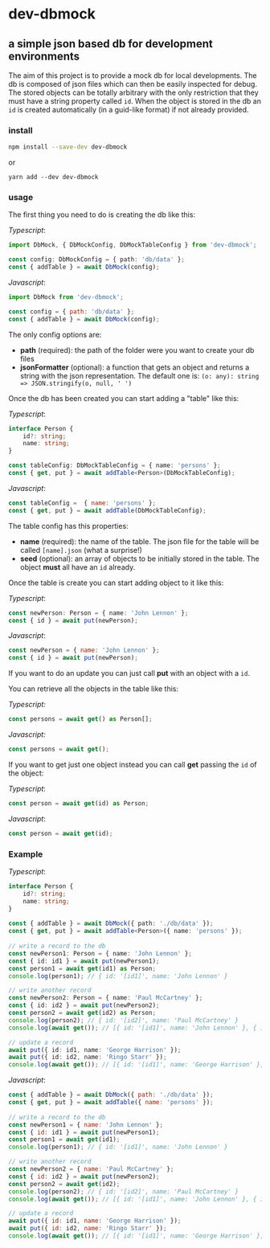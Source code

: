 # dev-dbmock

## a simple json based db for development environments

The aim of this project is to provide a mock db for local developments.
The db is composed of json files which can then be easily inspected for debug.
The stored objects can be totally arbitrary with the only restriction that they must have a string property called `id`.
When the object is stored in the db an `id` is created automatically (in a guid-like format) if not already provided.

### install

```sh
npm install --save-dev dev-dbmock
```
or
```
yarn add --dev dev-dbmock
```

### usage

The first thing you need to do is creating the db like this:

*Typescript*:
```ts
import DbMock, { DbMockConfig, DbMockTableConfig } from 'dev-dbmock';

const config: DbMockConfig = { path: 'db/data' };
const { addTable } = await DbMock(config);
```

*Javascript*:
```js
import DbMock from 'dev-dbmock';

const config = { path: 'db/data' };
const { addTable } = await DbMock(config);
```

The only config options are:
- **path** (required): the path of the folder were you want to create your db files
- **jsonFormatter** (optional): a function that gets an object and returns a string with the json representation. The default one is: `(o: any): string => JSON.stringify(o, null, ' ')`

Once the db has been created you can start adding a "table" like this:

*Typescript*:
```ts
interface Person {
    id?: string;
    name: string;
}

const tableConfig: DbMockTableConfig = { name: 'persons' };
const { get, put } = await addTable<Person>(DbMockTableConfig);
```

*Javascript*:
```js
const tableConfig =  { name: 'persons' };
const { get, put } = await addTable(DbMockTableConfig);
```

The table config has this properties:
- **name** (required): the name of the table. The json file for the table will be called `[name].json` (what a surprise!)
- **seed** (optional): an array of objects to be initially stored in the table. The object **must** all have an `id` already.

Once the table is create you can start adding object to it like this:

*Typescript*:
```ts
const newPerson: Person = { name: 'John Lennon' };
const { id } = await put(newPerson);
```

*Javascript*:
```js
const newPerson = { name: 'John Lennon' };
const { id } = await put(newPerson); 
```

If you want to do an update you can just call **put** with an object with a `id`.

You can retrieve all the objects in the table like this:

*Typescript:*
```ts
const persons = await get() as Person[];
```

*Javascript:*
```js
const persons = await get();
```

If you want to get just one object instead you can call **get** passing the `id` of the object:

*Typescript*:
```ts
const person = await get(id) as Person;
```

*Javascript*:
```js
const person = await get(id);
```

### Example

*Typescript*:

```ts
interface Person {
    id?: string;
    name: string;
}
    
const { addTable } = await DbMock({ path: './db/data' });
const { get, put } = await addTable<Person>({ name: 'persons' });
    
// write a record to the db
const newPerson1: Person = { name: 'John Lennon' };
const { id: id1 } = await put(newPerson1);
const person1 = await get(id1) as Person;
console.log(person1); // { id: '[id1]', name: 'John Lennon' }

// write another record
const newPerson2: Person = { name: 'Paul McCartney' };
const { id: id2 } = await put(newPerson2);
const person2 = await get(id2) as Person;
console.log(person2); // { id: '[id2]', name: 'Paul McCartney' }
console.log(await get()); // [{ id: '[id1]', name: 'John Lennon' }, { id: '[id2]', name: 'Paul McCartney' }]

// update a record
await put({ id: id1, name: 'George Harrison' });
await put({ id: id2, name: 'Ringo Starr' });
console.log(await get()); // [{ id: '[id1]', name: 'George Harrison' }, { id: '[id2]', name: 'Ringo Starr' }]
```

*Javascript*:
```js
const { addTable } = await DbMock({ path: './db/data' });
const { get, put } = await addTable({ name: 'persons' });
    
// write a record to the db
const newPerson1 = { name: 'John Lennon' };
const { id: id1 } = await put(newPerson1);
const person1 = await get(id1);
console.log(person1); // { id: '[id1]', name: 'John Lennon' }

// write another record
const newPerson2 = { name: 'Paul McCartney' };
const { id: id2 } = await put(newPerson2);
const person2 = await get(id2);
console.log(person2); // { id: '[id2]', name: 'Paul McCartney' }
console.log(await get()); // [{ id: '[id1]', name: 'John Lennon' }, { id: '[id2]', name: 'Paul McCartney' }]

// update a record
await put({ id: id1, name: 'George Harrison' });
await put({ id: id2, name: 'Ringo Starr' });
console.log(await get()); // [{ id: '[id1]', name: 'George Harrison' }, { id: '[id2]', name: 'Ringo Starr' }]
```


